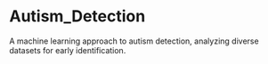 # Autism_Detection
A machine learning approach to autism detection, analyzing diverse datasets for early identification.
